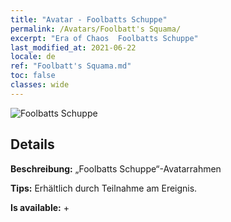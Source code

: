 ```yaml
---
title: "Avatar - Foolbatts Schuppe"
permalink: /Avatars/Foolbatt's Squama/
excerpt: "Era of Chaos  Foolbatts Schuppe"
last_modified_at: 2021-06-22
locale: de
ref: "Foolbatt's Squama.md"
toc: false
classes: wide
---
```

 ![Foolbatts Schuppe](/images/a/avatarFrame_83.png)

## Details

 **Beschreibung:** „Foolbatts Schuppe“-Avatarrahmen 

 **Tips:** Erhältlich durch Teilnahme am Ereignis. 

 **Is available:**  + 


